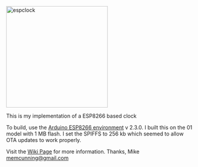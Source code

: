 

<img width="273" alt="espclock" src="https://cloud.githubusercontent.com/assets/26486146/24177219/60beea14-0e77-11e7-9600-91ca7fef7df3.png">

This is my implementation of a ESP8266 based clock

To build, use the <a href="https://github.com/esp8266/Arduino/tree/master"> Arduino ESP8266 environment</a> v 2.3.0.  I built this on the 01 model with 1 MB flash.  I set the SPIFFS to 256 kb which seemed to allow OTA updates to work properly.

Visit the <a href="https://github.com/ntsecrets/espclock/wiki">Wiki Page</a> for more information.
Thanks,
Mike
memcunning@gmail.com
